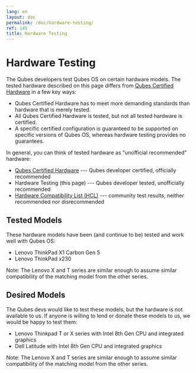 ```yaml
---
lang: en
layout: doc
permalink: /doc/hardware-testing/
ref: 145
title: Hardware Testing
---
```


# Hardware Testing

The Qubes developers test Qubes OS on certain hardware models.
The tested hardware described on this page differs from [Qubes Certified Hardware] in a few key ways:

- Qubes Certified Hardware has to meet more demanding standards than hardware that is merely tested.
- All Qubes Certified Hardware is tested, but not all tested hardware is certified.
- A specific certified configuration is guaranteed to be supported on specific versions of Qubes OS, whereas hardware testing provides no guarantees.

In general, you can think of tested hardware as "unofficial recommended" hardware:

- [Qubes Certified Hardware] --- Qubes developer certified, officially recommended
- Hardware Testing (this page) --- Qubes developer tested, unofficially recommended
- [Hardware Compatibility List (HCL)] --- community test results, neither recommended nor disrecommended

## Tested Models

These hardware models have been (and continue to be) tested and work well with Qubes OS:

- Lenovo ThinkPad X1 Carbon Gen 5
- Lenovo ThinkPad x230

Note: The Lenovo X and T series are similar enough to assume similar compatibility of the matching model from the other series.

## Desired Models

The Qubes devs would like to test these models, but the hardware is not available to us.
If anyone is willing to lend or donate these models to us, we would be happy to test them:

- Lenovo Thinkpad T or X series with Intel 8th Gen CPU and integrated graphics
- Dell Latitude with Intel 8th Gen CPU and integrated graphics

Note: The Lenovo X and T series are similar enough to assume similar compatibility of the matching model from the other series.

[Qubes Certified Hardware]: /doc/certified-hardware/
[Hardware Compatibility List (HCL)]: /hcl/
